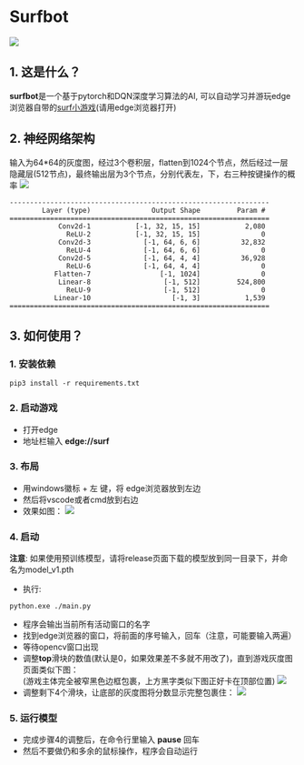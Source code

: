 # Surfbot

![](image.png)

## 1. 这是什么？
**surfbot**是一个基于pytorch和DQN深度学习算法的AI, 可以自动学习并游玩edge浏览器自带的[surf小游戏](edge://surf)(请用edge浏览器打开)  

## 2. 神经网络架构
输入为64*64的灰度图，经过3个卷积层，flatten到1024个节点，然后经过一层隐藏层(512节点)，最终输出层为3个节点，分别代表左，下，右三种按键操作的概率
![](net.png)
```
----------------------------------------------------------------
        Layer (type)               Output Shape         Param #
================================================================
            Conv2d-1           [-1, 32, 15, 15]           2,080
              ReLU-2           [-1, 32, 15, 15]               0
            Conv2d-3             [-1, 64, 6, 6]          32,832
              ReLU-4             [-1, 64, 6, 6]               0
            Conv2d-5             [-1, 64, 4, 4]          36,928
              ReLU-6             [-1, 64, 4, 4]               0
           Flatten-7                 [-1, 1024]               0
            Linear-8                  [-1, 512]         524,800
              ReLU-9                  [-1, 512]               0
           Linear-10                    [-1, 3]           1,539
================================================================
```

## 3. 如何使用？

### 1. 安装依赖
```
pip3 install -r requirements.txt
```

### 2. 启动游戏
- 打开edge
- 地址栏输入 **edge://surf**

### 3. 布局
- 用windows徽标 + 左 键，将 edge浏览器放到左边
- 然后将vscode或者cmd放到右边
- 效果如图：
![](step1.png)

### 4. 启动
**注意**: 如果使用预训练模型，请将release页面下载的模型放到同一目录下，并命名为model_v1.pth  
- 执行:
```
python.exe ./main.py
```
- 程序会输出当前所有活动窗口的名字  
- 找到edge浏览器的窗口，将前面的序号输入，回车（注意，可能要输入两遍）
- 等待opencv窗口出现
- 调整**top**滑块的数值(默认是0，如果效果差不多就不用改了)，直到游戏灰度图页面类似下图：  
(游戏主体完全被窄黑色边框包裹，上方黑字类似下图正好卡在顶部位置)
![](step2.png)
- 调整剩下4个滑块，让底部的灰度图将分数显示完整包裹住：
![](step3.png)

### 5. 运行模型  
- 完成步骤4的调整后，在命令行里输入 **pause** 回车
- 然后不要做仍和多余的鼠标操作，程序会自动运行